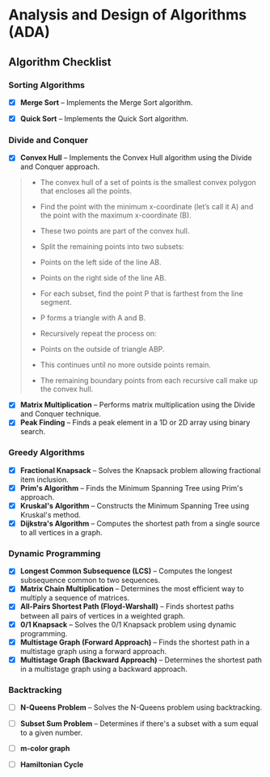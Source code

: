 # Analysis and Design of Algorithms (ADA)


##  Algorithm Checklist

###  Sorting Algorithms
- [x] **Merge Sort** – Implements the Merge Sort algorithm.
>
- [x] **Quick Sort** – Implements the Quick Sort algorithm.
>

###  Divide and Conquer
- [x] **Convex Hull** – Implements the Convex Hull algorithm using the Divide and Conquer approach.
> - The convex hull of a set of points is the smallest convex polygon that encloses all the points.
> 
> - Find the point with the minimum x-coordinate (let’s call it A) and the point with the maximum x-coordinate (B).
>
> - These two points are part of the convex hull.
>
> - Split the remaining points into two subsets:
>
> - Points on the left side of the line AB.
>
> - Points on the right side of the line AB.
>
> - For each subset, find the point P that is farthest from the line segment.
>
> - P forms a triangle with A and B.
>
> - Recursively repeat the process on:
>
> - Points on the outside of triangle ABP.
>
> - This continues until no more outside points remain.
>
> - The remaining boundary points from each recursive call make up the convex hull.
- [x] **Matrix Multiplication** – Performs matrix multiplication using the Divide and Conquer technique.
- [x] **Peak Finding** – Finds a peak element in a 1D or 2D array using binary search.

###  Greedy Algorithms
- [x] **Fractional Knapsack** – Solves the Knapsack problem allowing fractional item inclusion.
- [x] **Prim's Algorithm** – Finds the Minimum Spanning Tree using Prim's approach.
- [x] **Kruskal's Algorithm** – Constructs the Minimum Spanning Tree using Kruskal's method.
- [x] **Dijkstra's Algorithm** – Computes the shortest path from a single source to all vertices in a graph.

###  Dynamic Programming
- [x] **Longest Common Subsequence (LCS)** – Computes the longest subsequence common to two sequences.
- [x] **Matrix Chain Multiplication** – Determines the most efficient way to multiply a sequence of matrices.
- [x] **All-Pairs Shortest Path (Floyd-Warshall)** – Finds shortest paths between all pairs of vertices in a weighted graph.
- [x] **0/1 Knapsack** – Solves the 0/1 Knapsack problem using dynamic programming.
- [x] **Multistage Graph (Forward Approach)** – Finds the shortest path in a multistage graph using a forward approach.
- [x] **Multistage Graph (Backward Approach)** – Determines the shortest path in a multistage graph using a backward approach.

###  Backtracking
- [ ] **N-Queens Problem** – Solves the N-Queens problem using backtracking.
- [ ] **Subset Sum Problem** – Determines if there's a subset with a sum equal to a given number.
- [ ] **m-color graph**
- [ ] **Hamiltonian Cycle**




